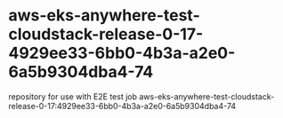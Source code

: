 # aws-eks-anywhere-test-cloudstack-release-0-17-4929ee33-6bb0-4b3a-a2e0-6a5b9304dba4-74
repository for use with E2E test job aws-eks-anywhere-test-cloudstack-release-0-17:4929ee33-6bb0-4b3a-a2e0-6a5b9304dba4-74
